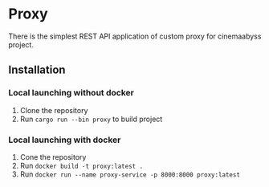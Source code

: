 # Proxy

There is the simplest REST API application of custom proxy for cinemaabyss project. 

## Installation

### Local launching without docker
1. Clone the repository
2. Run `cargo run --bin proxy` to build project

### Local launching with docker
1. Cone the repository
2. Run `docker build -t proxy:latest .`
3. Run `docker run --name proxy-service -p 8000:8000 proxy:latest`
